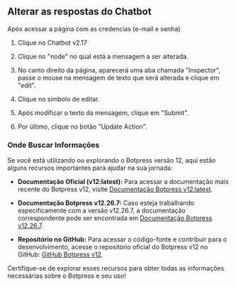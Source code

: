 ## Alterar as respostas do Chatbot
Após acessar a página com as credencias (e-mail e senha)

1. Clique no Chatbot v2.17

2. Clique no "node" no qual está a mensagem a ser alterada.

3. No canto direito da página, aparecerá uma aba chamada "Inspector", passe o mouse na mensagem de texto que será alterada e clique em "edit".

4. Clique no símbolo de editar.

5. Após modificar o texto da mensagem, clique em "Submit".

6. Por último, clique no botão "Update Action".

### Onde Buscar Informações

Se você está utilizando ou explorando o Botpress versão 12, aqui estão alguns recursos importantes para ajudar na sua jornada:

- **Documentação Oficial (v12:latest):** Para acessar a documentação mais recente do Botpress v12, visite [Documentação Botpress v12:latest](https://v12.botpress.com/).

- **Documentação Botpress v12.26.7:** Caso esteja trabalhando especificamente com a versão v12.26.7, a documentação correspondente pode ser encontrada em [Documentação Botpress v12.26.7](http://botpress-docs.s3-website-us-east-1.amazonaws.com/docs/introduction/).

- **Repositório no GitHub:** Para acessar o código-fonte e contribuir para o desenvolvimento, acesse o repositório oficial do Botpress v12 no GitHub: [GitHub Botpress v12](https://github.com/botpress/v12).

Certifique-se de explorar esses recursos para obter todas as informações necessárias sobre o Botpress e seu uso!